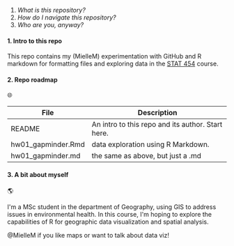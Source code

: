 1. *What is this repository?*
2. *How do I navigate this repository?*
3. *Who are you, anyway?*

#### 1. Intro to this repo

This repo contains my (MielleM) experimentation with GitHub and R markdown for formatting files and exploring data in the [STAT 454](http://stat545.com) course.




#### 2. Repo roadmap 

:globe_with_meridians:

File | Description  
------------|------------ 
README | An intro to this repo and its author. Start here.
hw01_gapminder.Rmd | data exploration using R Markdown.
hw01_gapminder.md | the same as above, but just a .md





#### 3. A bit about myself

:earth_americas:

I'm a MSc student in the department of Geography, using GIS to address issues in environmental health. 
In this course, I'm hoping to explore the capabilities of R for geographic data visualization and spatial analysis. 


@MielleM if you like maps or want to talk about data viz!

